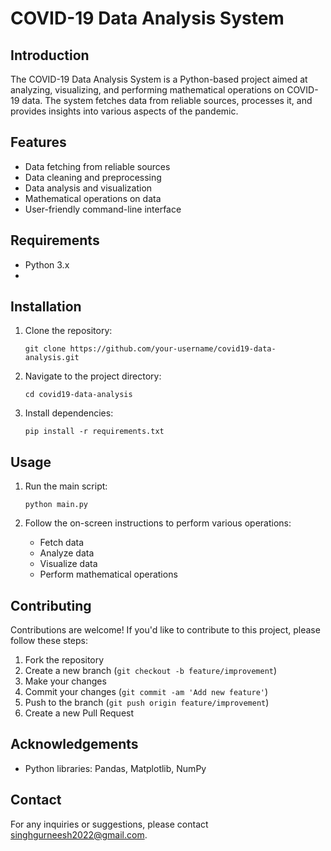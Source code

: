 # COVID-19 Data Analysis System

## Introduction
The COVID-19 Data Analysis System is a Python-based project aimed at analyzing, visualizing, and performing mathematical operations on COVID-19 data. 
The system fetches data from reliable sources, processes it, and provides insights into various aspects of the pandemic.

## Features
- Data fetching from reliable sources
- Data cleaning and preprocessing
- Data analysis and visualization
- Mathematical operations on data
- User-friendly command-line interface

## Requirements
- Python 3.x
- 
## Installation
1. Clone the repository:
    ```
    git clone https://github.com/your-username/covid19-data-analysis.git
    ```

2. Navigate to the project directory:
    ```
    cd covid19-data-analysis
    ```

3. Install dependencies:
    ```
    pip install -r requirements.txt
    ```

## Usage
1. Run the main script:
    ```
    python main.py
    ```

2. Follow the on-screen instructions to perform various operations:
    - Fetch data
    - Analyze data
    - Visualize data
    - Perform mathematical operations


## Contributing
Contributions are welcome! If you'd like to contribute to this project, please follow these steps:
1. Fork the repository
2. Create a new branch (`git checkout -b feature/improvement`)
3. Make your changes
4. Commit your changes (`git commit -am 'Add new feature'`)
5. Push to the branch (`git push origin feature/improvement`)
6. Create a new Pull Request

## Acknowledgements
- Python libraries: Pandas, Matplotlib, NumPy

## Contact
For any inquiries or suggestions, please contact singhgurneesh2022@gmail.com.
